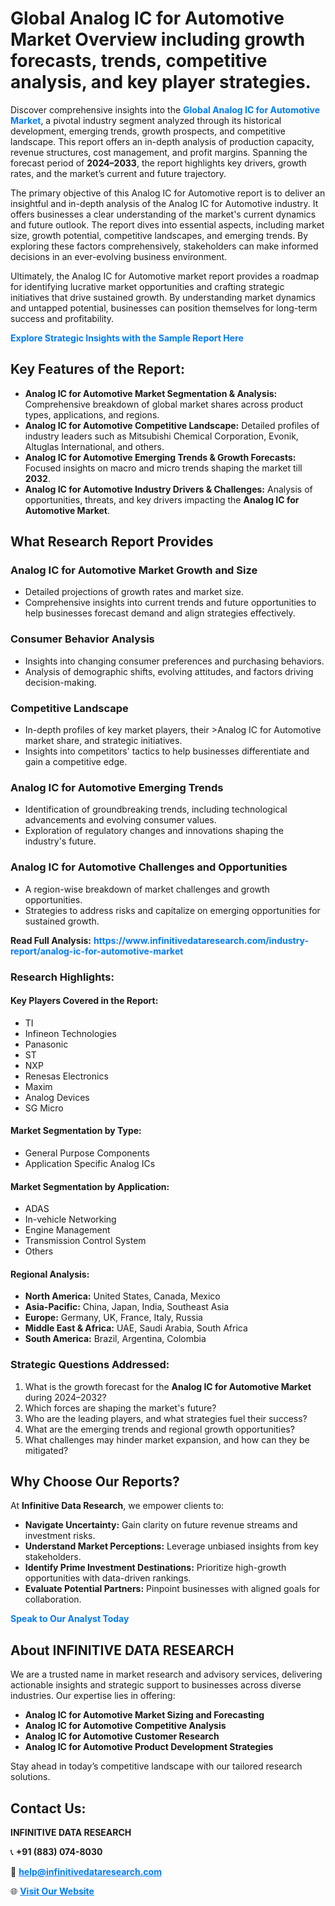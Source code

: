 <h1>Global Analog IC for Automotive Market Overview including growth forecasts, trends, competitive analysis, and key player strategies.</h1>
<p>
Discover comprehensive insights into the 
<a href="https://www.infinitivedataresearch.com/industry-report/analog-ic-for-automotive-market" rel="dofollow" style="color: #007BFF; text-decoration: none;"><strong>Global Analog IC for Automotive Market</strong></a>, a pivotal industry segment analyzed through its historical development, emerging trends, growth prospects, and competitive landscape. This report offers an in-depth analysis of production capacity, revenue structures, cost management, and profit margins. Spanning the forecast period of <strong>2024–2033</strong>, the report highlights key drivers, growth rates, and the market’s current and future trajectory.
</p>
<p>
The primary objective of this Analog IC for Automotive report is to deliver an insightful and in-depth analysis of the Analog IC for Automotive industry. It offers businesses a clear understanding of the market's current dynamics and future outlook. The report dives into essential aspects, including market size, growth potential, competitive landscapes, and emerging trends. By exploring these factors comprehensively, stakeholders can make informed decisions in an ever-evolving business environment.
</p>
<p>
Ultimately, the Analog IC for Automotive market report provides a roadmap for identifying lucrative market opportunities and crafting strategic initiatives that drive sustained growth. By understanding market dynamics and untapped potential, businesses can position themselves for long-term success and profitability.
</p>
<p>
<a href="https://www.infinitivedataresearch.com/request-sample/reportId=106620" style="color: #007BFF; text-decoration: none;"><strong>Explore Strategic Insights with the Sample Report Here</strong></a>
</p>

<h2>Key Features of the Report:</h2>
<ul>
<li><strong>Analog IC for Automotive Market Segmentation & Analysis:</strong> Comprehensive breakdown of global market shares across product types, applications, and regions.</li>
<li><strong>Analog IC for Automotive Competitive Landscape:</strong> Detailed profiles of industry leaders such as Mitsubishi Chemical Corporation, Evonik, Altuglas International, and others.</li>
<li><strong>Analog IC for Automotive Emerging Trends & Growth Forecasts:</strong> Focused insights on macro and micro trends shaping the market till <strong>2032</strong>.</li>
<li><strong>Analog IC for Automotive Industry Drivers & Challenges:</strong> Analysis of opportunities, threats, and key drivers impacting the <strong>Analog IC for Automotive Market</strong>.</li>
</ul>

<h2>What Research Report Provides</h2>
<h3>Analog IC for Automotive Market Growth and Size</h3>
<ul>
<li>Detailed projections of growth rates and market size.</li>
<li>Comprehensive insights into current trends and future opportunities to help businesses forecast demand and align strategies effectively.</li>
</ul>

<h3>Consumer Behavior Analysis</h3>
<ul>
<li>Insights into changing consumer preferences and purchasing behaviors.</li>
<li>Analysis of demographic shifts, evolving attitudes, and factors driving decision-making.</li>
</ul>

<h3>Competitive Landscape</h3>
<ul>
<li>In-depth profiles of key market players, their >Analog IC for Automotive market share, and strategic initiatives.</li>
<li>Insights into competitors' tactics to help businesses differentiate and gain a competitive edge.</li>
</ul>

<h3>Analog IC for Automotive Emerging Trends</h3>
<ul>
<li>Identification of groundbreaking trends, including technological advancements and evolving consumer values.</li>
<li>Exploration of regulatory changes and innovations shaping the industry's future.</li>
</ul>

<h3>Analog IC for Automotive Challenges and Opportunities</h3>
<ul>
<li>A region-wise breakdown of market challenges and growth opportunities.</li>
<li>Strategies to address risks and capitalize on emerging opportunities for sustained growth.</li>
</ul>
<p><strong>Read Full Analysis:</strong> <a href="https://www.infinitivedataresearch.com/industry-report/analog-ic-for-automotive-market" rel="dofollow" style="color: #007BFF; text-decoration: none;"><strong>https://www.infinitivedataresearch.com/industry-report/analog-ic-for-automotive-market</strong></a></p>
<h3>Research Highlights:</h3>
<h4>Key Players Covered in the Report:</h4>
<ul><li>TI</li><li>Infineon Technologies</li><li>Panasonic</li><li>ST</li><li>NXP</li><li>Renesas Electronics</li><li>Maxim</li><li>Analog Devices</li><li>SG Micro</li></ul>
<h4>Market Segmentation by Type:</h4>
<ul><li>General Purpose Components</li><li>Application Specific Analog ICs</li></ul>
<h4>Market Segmentation by Application:</h4>
<ul><li>ADAS</li><li>In-vehicle Networking</li><li>Engine Management</li><li>Transmission Control System</li><li>Others</li></ul>

<h4>Regional Analysis:</h4>
<ul>
<li><strong>North America:</strong> United States, Canada, Mexico</li>
<li><strong>Asia-Pacific:</strong> China, Japan, India, Southeast Asia</li>
<li><strong>Europe:</strong> Germany, UK, France, Italy, Russia</li>
<li><strong>Middle East & Africa:</strong> UAE, Saudi Arabia, South Africa</li>
<li><strong>South America:</strong> Brazil, Argentina, Colombia</li>
</ul>

<h3>Strategic Questions Addressed:</h3>
<ol>
<li>What is the growth forecast for the <strong>Analog IC for Automotive Market</strong> during 2024–2032?</li>
<li>Which forces are shaping the market's future?</li>
<li>Who are the leading players, and what strategies fuel their success?</li>
<li>What are the emerging trends and regional growth opportunities?</li>
<li>What challenges may hinder market expansion, and how can they be mitigated?</li>
</ol>

<h2>Why Choose Our Reports?</h2>
<p>At <strong>Infinitive Data Research</strong>, we empower clients to:</p>
<ul>
<li><strong>Navigate Uncertainty:</strong> Gain clarity on future revenue streams and investment risks.</li>
<li><strong>Understand Market Perceptions:</strong> Leverage unbiased insights from key stakeholders.</li>
<li><strong>Identify Prime Investment Destinations:</strong> Prioritize high-growth opportunities with data-driven rankings.</li>
<li><strong>Evaluate Potential Partners:</strong> Pinpoint businesses with aligned goals for collaboration.</li>
</ul>
<p><a href="https://www.infinitivedataresearch.com/industry-report/analog-ic-for-automotive-market" rel="dofollow" style="color: #007BFF; text-decoration: none;"><strong>Speak to Our Analyst Today</strong></a></p>

<h2>About INFINITIVE DATA RESEARCH</h2>
<p>We are a trusted name in market research and advisory services, delivering actionable insights and strategic support to businesses across diverse industries. Our expertise lies in offering:</p>
<ul>
<li><strong>Analog IC for Automotive Market Sizing and Forecasting</strong></li>
<li><strong>Analog IC for Automotive Competitive Analysis</strong></li>
<li><strong>Analog IC for Automotive Customer Research</strong></li>
<li><strong>Analog IC for Automotive Product Development Strategies</strong></li>
</ul>
<p>Stay ahead in today’s competitive landscape with our tailored research solutions.</p>

<h2>Contact Us:</h2>
<p><strong>INFINITIVE DATA RESEARCH</strong></p>
<p>📞 <strong>+91 (883) 074-8030</strong></p>
<p>📧 <strong><a href="mailto:help@infinitivedataresearch.com" style="color: #007BFF;">help@infinitivedataresearch.com</a></strong></p>
<p>🌐 <strong><a href="https://www.infinitivedataresearch.com" rel="dofollow" style="color: #007BFF;">Visit Our Website</a></strong></p>